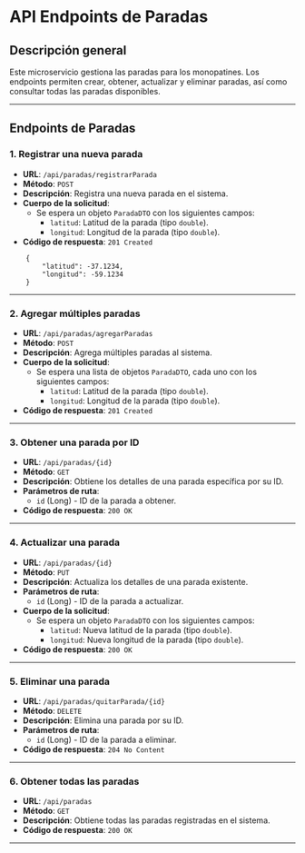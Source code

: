 # API Endpoints de Paradas

## Descripción general
Este microservicio gestiona las paradas para los monopatines. Los endpoints permiten crear, obtener, actualizar y eliminar paradas, así como consultar todas las paradas disponibles.

---

## Endpoints de Paradas

### 1. Registrar una nueva parada
- **URL**: `/api/paradas/registrarParada`
- **Método**: `POST`
- **Descripción**: Registra una nueva parada en el sistema.
- **Cuerpo de la solicitud**:
    - Se espera un objeto `ParadaDTO` con los siguientes campos:
        - `latitud`: Latitud de la parada (tipo `double`).
        - `longitud`: Longitud de la parada (tipo `double`).
- **Código de respuesta**: `201 Created`
```angular2html
    {
        "latitud": -37.1234,
        "longitud": -59.1234
    }
```
---

### 2. Agregar múltiples paradas
- **URL**: `/api/paradas/agregarParadas`
- **Método**: `POST`
- **Descripción**: Agrega múltiples paradas al sistema.
- **Cuerpo de la solicitud**:
    - Se espera una lista de objetos `ParadaDTO`, cada uno con los siguientes campos:
        - `latitud`: Latitud de la parada (tipo `double`).
        - `longitud`: Longitud de la parada (tipo `double`).
- **Código de respuesta**: `201 Created`

---

### 3. Obtener una parada por ID
- **URL**: `/api/paradas/{id}`
- **Método**: `GET`
- **Descripción**: Obtiene los detalles de una parada específica por su ID.
- **Parámetros de ruta**:
    - `id` (Long) - ID de la parada a obtener.
- **Código de respuesta**: `200 OK`

---

### 4. Actualizar una parada
- **URL**: `/api/paradas/{id}`
- **Método**: `PUT`
- **Descripción**: Actualiza los detalles de una parada existente.
- **Parámetros de ruta**:
    - `id` (Long) - ID de la parada a actualizar.
- **Cuerpo de la solicitud**:
    - Se espera un objeto `ParadaDTO` con los siguientes campos:
        - `latitud`: Nueva latitud de la parada (tipo `double`).
        - `longitud`: Nueva longitud de la parada (tipo `double`).
- **Código de respuesta**: `200 OK`

---

### 5. Eliminar una parada
- **URL**: `/api/paradas/quitarParada/{id}`
- **Método**: `DELETE`
- **Descripción**: Elimina una parada por su ID.
- **Parámetros de ruta**:
    - `id` (Long) - ID de la parada a eliminar.
- **Código de respuesta**: `204 No Content`

---

### 6. Obtener todas las paradas
- **URL**: `/api/paradas`
- **Método**: `GET`
- **Descripción**: Obtiene todas las paradas registradas en el sistema.
- **Código de respuesta**: `200 OK`

---
